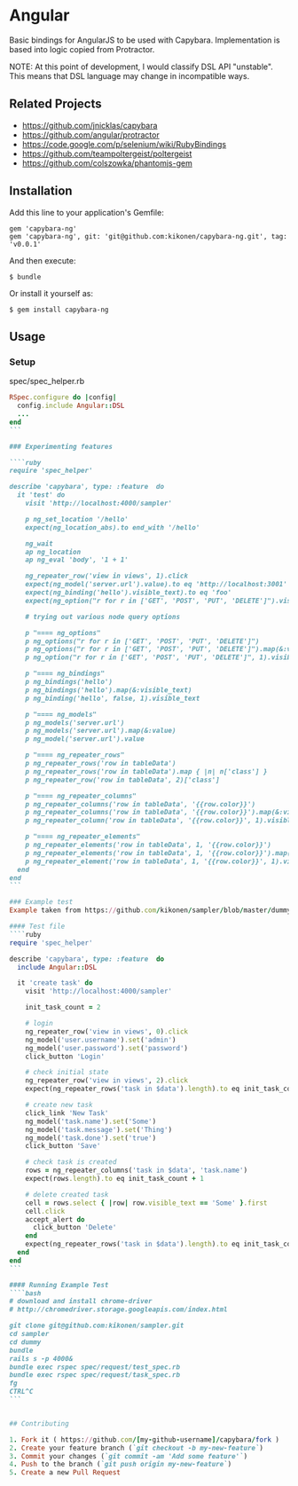 # Angular

Basic bindings for AngularJS to be used with Capybara. Implementation is based into
logic copied from Protractor.

NOTE: At this point of development, I would classify DSL API "unstable". This means that
DSL language may change in incompatible ways.

## Related Projects

- https://github.com/jnicklas/capybara
- https://github.com/angular/protractor
- https://code.google.com/p/selenium/wiki/RubyBindings
- https://github.com/teampoltergeist/poltergeist
- https://github.com/colszowka/phantomjs-gem

## Installation

Add this line to your application's Gemfile:

    gem 'capybara-ng'
    gem 'capybara-ng', git: 'git@github.com:kikonen/capybara-ng.git', tag: 'v0.0.1'

And then execute:

    $ bundle

Or install it yourself as:

    $ gem install capybara-ng

## Usage

### Setup

spec/spec_helper.rb
````ruby
RSpec.configure do |config|
  config.include Angular::DSL
  ...
end
```

### Experimenting features

````ruby
require 'spec_helper'

describe 'capybara', type: :feature  do
  it 'test' do
    visit 'http://localhost:4000/sampler'

    p ng_set_location '/hello'
    expect(ng_location_abs).to end_with '/hello'

    ng_wait
    ap ng_location
    ap ng_eval 'body', '1 + 1'

    ng_repeater_row('view in views', 1).click
    expect(ng_model('server.url').value).to eq 'http://localhost:3001'
    expect(ng_binding('hello').visible_text).to eq 'foo'
    expect(ng_option("r for r in ['GET', 'POST', 'PUT', 'DELETE']").visible_text).to eq 'GET'

    # trying out various node query options

    p "==== ng_options"
    p ng_options("r for r in ['GET', 'POST', 'PUT', 'DELETE']")
    p ng_options("r for r in ['GET', 'POST', 'PUT', 'DELETE']").map(&:visible_text)
    p ng_option("r for r in ['GET', 'POST', 'PUT', 'DELETE']", 1).visible_text

    p "==== ng_bindings"
    p ng_bindings('hello')
    p ng_bindings('hello').map(&:visible_text)
    p ng_binding('hello', false, 1).visible_text

    p "==== ng_models"
    p ng_models('server.url')
    p ng_models('server.url').map(&:value)
    p ng_model('server.url').value

    p "==== ng_repeater_rows"
    p ng_repeater_rows('row in tableData')
    p ng_repeater_rows('row in tableData').map { |n| n['class'] }
    p ng_repeater_row('row in tableData', 2)['class']

    p "==== ng_repeater_columns"
    p ng_repeater_columns('row in tableData', '{{row.color}}')
    p ng_repeater_columns('row in tableData', '{{row.color}}').map(&:visible_text)
    p ng_repeater_column('row in tableData', '{{row.color}}', 1).visible_text

    p "==== ng_repeater_elements"
    p ng_repeater_elements('row in tableData', 1, '{{row.color}}')
    p ng_repeater_elements('row in tableData', 1, '{{row.color}}').map(&:visible_text)
    p ng_repeater_element('row in tableData', 1, '{{row.color}}', 1).visible_text
  end
end
```

### Example test
Example taken from https://github.com/kikonen/sampler/blob/master/dummy/spec/request/task_spec.rb

#### Test file
````ruby
require 'spec_helper'

describe 'capybara', type: :feature  do
  include Angular::DSL

  it 'create task' do
    visit 'http://localhost:4000/sampler'

    init_task_count = 2

    # login
    ng_repeater_row('view in views', 0).click
    ng_model('user.username').set('admin')
    ng_model('user.password').set('password')
    click_button 'Login'

    # check initial state
    ng_repeater_row('view in views', 2).click
    expect(ng_repeater_rows('task in $data').length).to eq init_task_count

    # create new task
    click_link 'New Task'
    ng_model('task.name').set('Some')
    ng_model('task.message').set('Thing')
    ng_model('task.done').set('true')
    click_button 'Save'

    # check task is created
    rows = ng_repeater_columns('task in $data', 'task.name')
    expect(rows.length).to eq init_task_count + 1

    # delete created task
    cell = rows.select { |row| row.visible_text == 'Some' }.first
    cell.click
    accept_alert do
      click_button 'Delete'
    end
    expect(ng_repeater_rows('task in $data').length).to eq init_task_count
  end
end
```

#### Running Example Test
````bash
# download and install chrome-driver
# http://chromedriver.storage.googleapis.com/index.html

git clone git@github.com:kikonen/sampler.git
cd sampler
cd dummy
bundle
rails s -p 4000&
bundle exec rspec spec/request/test_spec.rb
bundle exec rspec spec/request/task_spec.rb
fg
CTRL^C
```


## Contributing

1. Fork it ( https://github.com/[my-github-username]/capybara/fork )
2. Create your feature branch (`git checkout -b my-new-feature`)
3. Commit your changes (`git commit -am 'Add some feature'`)
4. Push to the branch (`git push origin my-new-feature`)
5. Create a new Pull Request
